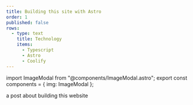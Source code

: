 ```yaml
---
title: Building this site with Astro
order: 1
published: false
rows:
  - type: text
    title: Technology
    items:
      - Typescript
      - Astro
      - Coolify
---
```


import ImageModal from "@components/ImageModal.astro"; 
export const components = { img: ImageModal };

a post about building this website
